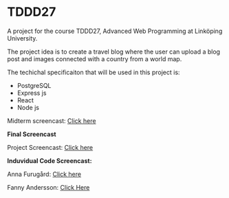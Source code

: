 # TDDD27

A project for the course TDDD27, Advanced Web Programming at Linköping University.

The project idea is to create a travel blog where the user can upload a blog post and images connected with a country from a world map.

The techichal specificaiton that will be used in this project is:
- PostgreSQL
- Express js
- React 
- Node js

Midterm screencast: [Click here](https://www.youtube.com/watch?v=k2delCGrNzU)

**Final Screencast**

Project Screencast: [Click here](https://www.youtube.com/watch?v=ZEM0XMwuWZs&feature=youtu.be&fbclid=IwAR0eLfMqmm2u_WHy7bV4NBsE8iv0sAMoJJ3LTkw7AmjcYr6dXREBDZePW1I)

**Induvidual Code Screencast:**

Anna Furugård: [Click here](https://www.youtube.com/watch?v=fIwrBJKG4Nc&feature=youtu.be&fbclid=IwAR2d5JV6WoyHB5RPn25HwuxaHVIRp0i_a38jy5jZLjVZ2ecZe_WxaEzCpZk)

Fanny Andersson: [Click Here](https://www.youtube.com/watch?v=PQaSsIP5Tms&feature=youtu.be)